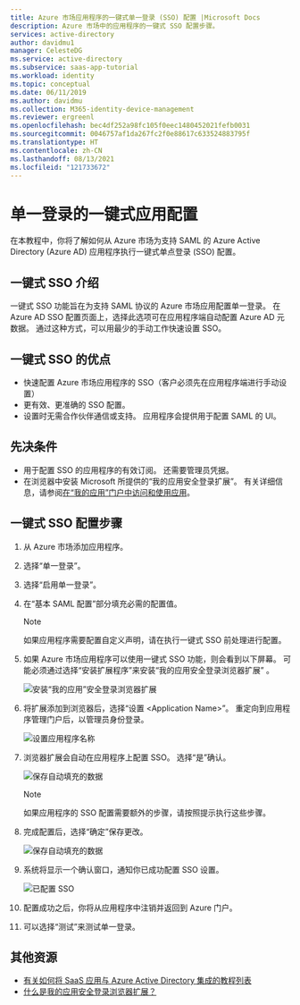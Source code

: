 ```yaml
---
title: Azure 市场应用程序的一键式单一登录 (SSO) 配置 |Microsoft Docs
description: Azure 市场中的应用程序的一键式 SSO 配置步骤。
services: active-directory
author: davidmu1
manager: CelesteDG
ms.service: active-directory
ms.subservice: saas-app-tutorial
ms.workload: identity
ms.topic: conceptual
ms.date: 06/11/2019
ms.author: davidmu
ms.collection: M365-identity-device-management
ms.reviewer: ergreenl
ms.openlocfilehash: bec4df252a98fc105f0eec1480452021fefb0031
ms.sourcegitcommit: 0046757af1da267fc2f0e88617c633524883795f
ms.translationtype: HT
ms.contentlocale: zh-CN
ms.lasthandoff: 08/13/2021
ms.locfileid: "121733672"
---
```

# <a name="one-click-app-configuration-of-single-sign-on"></a>单一登录的一键式应用配置

 在本教程中，你将了解如何从 Azure 市场为支持 SAML 的 Azure Active Directory (Azure AD) 应用程序执行一键式单点登录 (SSO) 配置。

## <a name="introduction-to-one-click-sso"></a>一键式 SSO 介绍

一键式 SSO 功能旨在为支持 SAML 协议的 Azure 市场应用配置单一登录。 在 Azure AD SSO 配置页面上，选择此选项可在应用程序端自动配置 Azure AD 元数据。 通过这种方式，可以用最少的手动工作快速设置 SSO。

## <a name="advantages-of-one-click-sso"></a>一键式 SSO 的优点

- 快速配置 Azure 市场应用程序的 SSO（客户必须先在应用程序端进行手动设置）
- 更有效、更准确的 SSO 配置。
- 设置时无需合作伙伴通信或支持。 应用程序会提供用于配置 SAML 的 UI。

## <a name="prerequisites"></a>先决条件

- 用于配置 SSO 的应用程序的有效订阅。 还需要管理员凭据。
- 在浏览器中安装 Microsoft 所提供的“我的应用安全登录扩展”。 有关详细信息，请参阅[在“我的应用”门户中访问和使用应用](../user-help/my-apps-portal-end-user-access.md)。

## <a name="one-click-sso-configuration-steps"></a>一键式 SSO 配置步骤

1. 从 Azure 市场添加应用程序。

2. 选择“单一登录”。

3. 选择“启用单一登录”。

4. 在“基本 SAML 配置”部分填充必需的配置值。

    > [!NOTE]
    > 如果应用程序需要配置自定义声明，请在执行一键式 SSO 前处理进行配置。

5. 如果 Azure 市场应用程序可以使用一键式 SSO 功能，则会看到以下屏幕。 可能必须通过选择“安装扩展程序”来安装“我的应用安全登录浏览器扩展” 。

   ![安装“我的应用”安全登录浏览器扩展](./media/one-click-sso-tutorial/install-myappssecure-extension.png)

6. 将扩展添加到浏览器后，选择“设置 \<Application Name\>”。 重定向到应用程序管理门户后，以管理员身份登录。

   ![设置应用程序名称](./media/one-click-sso-tutorial/setup-sso.png)

7. 浏览器扩展会自动在应用程序上配置 SSO。 选择“是”确认。

   ![保存自动填充的数据](./media/one-click-sso-tutorial/save-autopopulate.png)

   > [!NOTE]
   > 如果应用程序的 SSO 配置需要额外的步骤，请按照提示执行这些步骤。

8. 完成配置后，选择“确定”保存更改。

   ![保存自动填充的数据](./media/one-click-sso-tutorial/save-data.png)

9. 系统将显示一个确认窗口，通知你已成功配置 SSO 设置。

   ![已配置 SSO](./media/one-click-sso-tutorial/sso-configured.png)

10. 配置成功之后，你将从应用程序中注销并返回到 Azure 门户。

11. 可以选择“测试”来测试单一登录。

## <a name="additional-resources"></a>其他资源

- [有关如何将 SaaS 应用与 Azure Active Directory 集成的教程列表](../saas-apps/tutorial-list.md)
- [什么是我的应用安全登录浏览器扩展？](../user-help/my-apps-portal-end-user-access.md)
